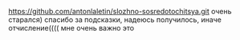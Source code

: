 https://github.com/antonlaletin/slozhno-sosredotochitsya.git
очень старался)
спасибо за подсказки, надеюсь получилось, иначе отчисление((((
мне очень важно это
